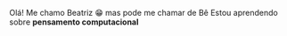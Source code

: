 Olá! Me chamo Beatriz 😁 mas pode me chamar de Bê
Estou aprendendo sobre **pensamento computacional**
